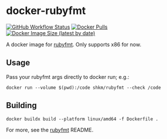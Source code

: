 # docker-rubyfmt

[![GitHub Workflow Status](https://img.shields.io/github/actions/workflow/status/shkm/docker-rubyfmt/ci.yml)](https://github.com/shkm/docker-rubyfmt) [![Docker Pulls](https://img.shields.io/docker/pulls/shkm/rubyfmt)](https://hub.docker.com/repository/docker/shkm/rubyfmt/) [![Docker Image Size (latest by date)](https://img.shields.io/docker/image-size/shkm/rubyfmt)](https://hub.docker.com/repository/docker/shkm/rubyfmt/)

A docker image for [rubyfmt](https://github.com/fables-tales/rubyfmt). Only supports x86 for now.

## Usage

Pass your rubyfmt args directly to docker run; e.g.:

```
docker run --volume $(pwd):/code shkm/rubyfmt --check /code
```

## Building

```
docker buildx build --platform linux/amd64 -f Dockerfile .
```

For more, see the [rubyfmt](https://github.com/fables-tales/rubyfmt) README.
